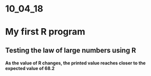 # 10_04_18
# My first R program
## Testing the law of large numbers using R

#### As the value of R changes, the printed value reaches closer to the expected value of 68.2

